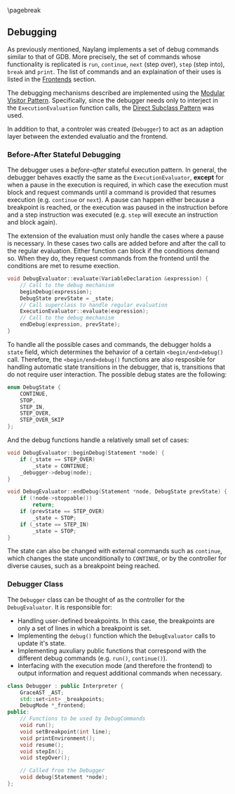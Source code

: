 \pagebreak



Debugging
------

As previously mentioned, Naylang implements a set of debug commands similar to that of GDB. More precisely, the set of commands whose functionality is replicated is `run`, `continue`, `next` (step over), `step` (step into), `break` and `print`. The list of commands and an explaination of their uses is listed in the [Frontends](#frontends) section.

The debugging mechanisms described are implemented using the [Modular Visitor Pattern](#modular-visitor-pattern). Specifically, since the debugger needs only to interject in the `ExecutionEvaluation` function calls, the [Direct Subclass Pattern](#direct-subclass-pattern) was used.

In addition to that, a controler was created (`Debugger`) to act as an adaption layer between the extended evaluatio and the frontend.

### Before-After Stateful Debugging

The debugger uses a _before-after_ stateful execution pattern. In general, the debugger behaves exactly the same as the `ExecutionEvaluator`, **except** for when a pause in the execution is required, in which case the execution must block and request commands until a command is provided that resumes execution (e.g. `continue` or `next`). A pause can happen either because a breakpoint is reached, or the execution was paused in the instruction before and a step instruction was executed (e.g. `step` will execute an instruction and block again).

The extension of the evaluation must only handle the cases where a pause is necessary. In these cases two calls are added before and after the call to the regular evaluation. Either function can block if the conditions demand so. When they do, they request commands from the frontend until the conditions are met to resume exection.

```c++
void DebugEvaluator::evaluate(VariableDeclaration &expression) {
	// Call to the debug mechanism
	beginDebug(expression);
	DebugState prevState = _state;
	// Call superclass to handle regular evaluation
	ExecutionEvaluator::evaluate(expression);
	// Call to the debug mechanism
	endDebug(expression, prevState);
}
```

To handle all the possible cases and commands, the debugger holds a `state` field, which determines the behavior of a certain `<begin/end>debug()` call. Therefore, the `<begin/end>debug()` functions are also resposible for handling automatic state transitions in the debugger, that is, transitions that do not require user interaction. The possible debug states are the following:

```c++
enum DebugState {
    CONTINUE,
    STOP,
    STEP_IN,
    STEP_OVER,
    STEP_OVER_SKIP
};
```

And the debug functions handle a relatively small set of cases:

```c++
void DebugEvaluator::beginDebug(Statement *node) {
    if (_state == STEP_OVER)
        _state = CONTINUE;
    _debugger->debug(node);
}

void DebugEvaluator::endDebug(Statement *node, DebugState prevState) {
    if (!node->stoppable())
        return;
    if (prevState == STEP_OVER)
        _state = STOP;
    if (_state == STEP_IN)
        _state = STOP;
}
```

The state can also be changed with external commands such as `continue`, which changes the state unconditionally to `CONTINUE`, or by the controller for diverse causes, such as a breakpoint being reached.

### Debugger Class

The `Debugger` class can be thought of as the controller for the `DebugEvaluator`. It is responsible for:

- Handling user-defined breakpoints. In this case, the breakpoints are only a set of lines in which a breakpoint is set.
- Implementing the `debug()` function which the `DebugEvaluator` calls to update it's state.
- Implementing auxuliary public functions that correspond with the different debug commands (e.g. `run()`, `continue()`).
- Interfacing with the execution mode (and therefore the frontend) to output information and request additional commands when necessary. 

```c++
class Debugger : public Interpreter {
    GraceAST _AST;
    std::set<int> _breakpoints;
    DebugMode *_frontend;
public:
    // Functions to be used by DebugCommands
    void run();
    void setBreakpoint(int line);
    void printEnvironment();
    void resume();
    void stepIn();
    void stepOver();

    // Called from the Debugger
    void debug(Statement *node);
};
```

